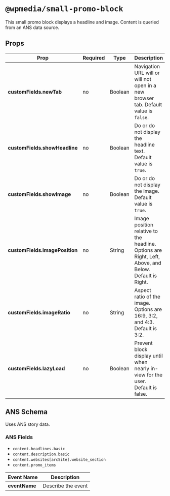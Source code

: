 # `@wpmedia/small-promo-block`

This small promo block displays a headline and image. Content is queried from an ANS data source.

## Props

| **Prop**                       | **Required** | **Type** | **Description**                                                                                       |
| ------------------------------ | ------------ | -------- | ----------------------------------------------------------------------------------------------------- |
| **customFields.newTab**        | no           | Boolean  | Navigation URL will or will not open in a new browser tab. Default value is `false`.                  |
| **customFields.showHeadline**  | no           | Boolean  | Do or do not display the headline text. Default value is `true`.                                      |
| **customFields.showImage**     | no           | Boolean  | Do or do not display the image. Default value is `true`.                                              |
| **customFields.imagePosition** | no           | String   | Image position relative to the headline. Options are Right, Left, Above, and Below. Default is Right. |
| **customFields.imageRatio**    | no           | String   | Aspect ratio of the image. Options are 16:9, 3:2, and 4:3. Default is 3:2.                            |
| **customFields.lazyLoad**      | no           | Boolean  | Prevent block display until when nearly in-view for the user. Default is false.                       |

## ANS Schema

Uses ANS story data.

### ANS Fields

- `content.headlines.basic`
- `content.description.basic`
- `content.websites[arcSite].website_section`
- `content.promo_items`

| **Event Name** | **Description**    |
| -------------- | ------------------ |
| **eventName**  | Describe the event |

